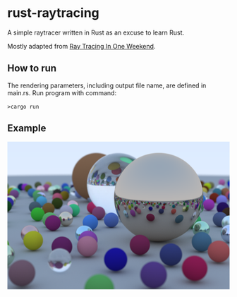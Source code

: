 # rust-raytracing

A simple raytracer written in Rust as an excuse to learn Rust.

Mostly adapted from [Ray Tracing In One Weekend](https://raytracing.github.io/books/RayTracingInOneWeekend.html).

## How to run

The rendering parameters, including output file name, are defined in main.rs. Run program with command:

```
>cargo run
```

## Example

![example render](image.png)